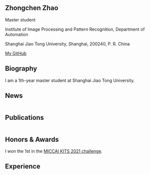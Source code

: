 ## Zhongchen Zhao

Master student

Institute of Image Processing and Pattern Recognition, Department of Automation

Shanghai Jiao Tong University, Shanghai, 200240, P. R. China

[My GitHub](https://github.com/zhongchenzhao)

## Biography

I am a 1th-year master student at Shanghai Jiao Tong University.


## News


```markdown


```


## Publications


```markdown


```

## Honors & Awards



I won the 1st in the [MICCAI KITS 2021 challenge](https://kits21.kits-challenge.org/results).



## Experience


```markdown


```
